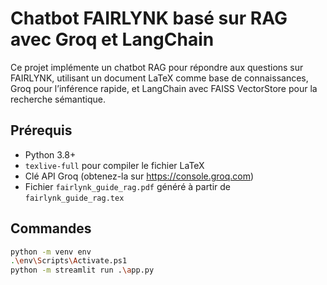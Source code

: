 # Chatbot FAIRLYNK basé sur RAG avec Groq et LangChain

Ce projet implémente un chatbot RAG pour répondre aux questions sur FAIRLYNK, utilisant un document LaTeX comme base de connaissances, Groq pour l’inférence rapide, et LangChain avec FAISS VectorStore pour la recherche sémantique.

## Prérequis

- Python 3.8+
- `texlive-full` pour compiler le fichier LaTeX
- Clé API Groq (obtenez-la sur https://console.groq.com)
- Fichier `fairlynk_guide_rag.pdf` généré à partir de `fairlynk_guide_rag.tex`

## Commandes
   ```bash
   python -m venv env
   .\env\Scripts\Activate.ps1
   python -m streamlit run .\app.py
   ```